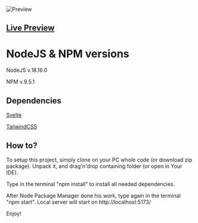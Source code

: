 ![Preview](https://i.ibb.co/Kx81qb4/Screenshot-1.png)

## [Live Preview](https://sveltekit-portfolio.netlify.app/)

# NodeJS & NPM versions

NodeJS v.18.16.0

NPM v.9.5.1

## Dependencies

[Svelte](https://svelte.dev/)

[TailwindCSS](https://tailwindcss.com/)

## How to?

To setup this project, simply clone on your PC whole code (or download zip package). Unpack it, and drag'n'drop containing folder (or open in Your IDE).

Type in the terminal "npm install" to install all needed dependencies.

After Node Package Manager done his work, type again in the terminal "npm start". Local server will start on http://localhost:5173/

Enjoy!
